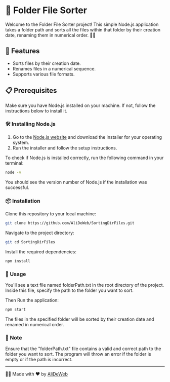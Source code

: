 # 📁 Folder File Sorter

Welcome to the Folder File Sorter project! This simple Node.js application takes a folder path and sorts all the files within that folder by their creation date, renaming them in numerical order. 📅🔢

## 🚀 Features

- Sorts files by their creation date.
- Renames files in a numerical sequence.
- Supports various file formats.

## 📋 Prerequisites

Make sure you have Node.js installed on your machine. If not, follow the instructions below to install it.

### 🛠️ Installing Node.js

1. Go to the [Node.js website](https://nodejs.org/) and download the installer for your operating system.
2. Run the installer and follow the setup instructions.

To check if Node.js is installed correctly, run the following command in your terminal:

```sh
node -v
```
You should see the version number of Node.js if the installation was successful.

### 📦 Installation

Clone this repository to your local machine:
```sh
git clone https://github.com/AliDeWeb/SortingDirFiles.git
```
Navigate to the project directory:
```sh
git cd SortingDirFiles
```
Install the required dependencies:
```sh
npm install
```

### 📂 Usage

You'll see a text file named folderPath.txt in the root directory of the project. Inside this file, specify the path to the folder you want to sort.

Then Run the application:
```sh
npm start
```
The files in the specified folder will be sorted by their creation date and renamed in numerical order.

### 📝 Note
Ensure that the "folderPath.txt" file contains a valid and correct path to the folder you want to sort.
The program will throw an error if the folder is empty or if the path is incorrect.

<hr />

👨‍💻 Made with ❤️ by [AliDeWeb](https://www.github.com/alideweb)
